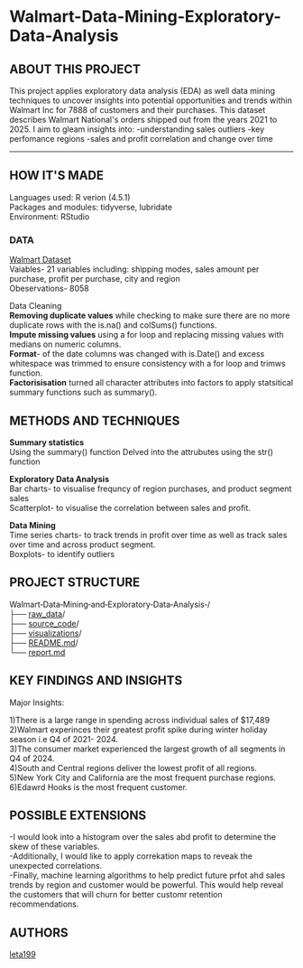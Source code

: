 # Walmart-Data-Mining-Exploratory-Data-Analysis

## ABOUT THIS PROJECT 
This project applies exploratory data analysis (EDA) as well data mining techniques to uncover insights into potential opportunities and trends within Walmart Inc for 7888  of customers and their purchases. 
This dataset describes Walmart National's orders shipped out from the years 2021 to 2025. I aim to gleam insights into:
-understanding sales outliers
-key perfomance regions 
-sales and profit correlation and change over time 

-------------------------------------------------------------------------------------------------------------------------------------------------------------------------
## HOW IT'S MADE 

Languages used: R verion (4.5.1)  
Packages and modules: tidyverse, lubridate  
Environment: RStudio 

### DATA
 [Walmart Dataset](https://drive.google.com/file/d/1gyeK2_uO6hLPQTBBAk4YdNHkBhlXmsz3/view)  
 Vaiables- 21 variables including: shipping modes, sales amount per purchase, profit per purchase, city and region  
Obeservations- 8058 


Data Cleaning    
**Removing duplicate values** while checking to make sure there are no more duplicate rows with the is.na() and colSums() functions.   
**Impute missing values** using a for loop and replacing missing values with medians on numeric columns.  
**Format**- of the date columns was changed with is.Date() and  excess whitespace was trimmed to ensure consistency with a for loop and trimws function.   
**Factorisisation** turned all character attributes into factors to apply statsitical summary functions such as summary().

## METHODS AND TECHNIQUES  
**Summary statistics**   
Using the summary() function
Delved into the attrubutes using the str() function

**Exploratory Data Analysis**  
Bar charts- to visualise frequncy of region purchases, and product segment sales   
Scatterplot- to visualise the correlation between sales and profit.  


**Data Mining**  
Time series charts- to track trends in profit over time as well as track sales over time and across product segment.   
Boxplots- to identify outliers 

## PROJECT STRUCTURE   
Walmart‑Data‑Mining‑and‑Exploratory‑Data‑Analysis‐/  
├── [raw_data](https://github.com/leta199/Walmart-Data-Mining-and-Exploratory-Data-Analysis-/tree/main/raw_data)/  
├── [source_code](https://github.com/leta199/Walmart-Data-Mining-and-Exploratory-Data-Analysis-/blob/main/source_code/Walmart_visualisations_and_insights.r)/  
├── [visualizations](https://github.com/leta199/Walmart-Data-Mining-and-Exploratory-Data-Analysis-/tree/main/visualizations)/  
├── [README.md](https://github.com/leta199/Walmart-Data-Mining-and-Exploratory-Data-Analysis-/blob/main/README.md)/  
└── [report.md](https://github.com/leta199/Walmart-Data-Mining-and-Exploratory-Data-Analysis-/blob/main/report.md)

## KEY FINDINGS AND INSIGHTS 
Major Insights:

1)There is a large range in spending  across individual sales of $17,489  
2)Walmart experinces their greatest profit spike during winter holiday season i.e Q4 of 2021- 2024.  
3)The consumer market experienced the largest growth of all segments in Q4 of 2024.  
4)South and Central regions deliver the lowest profit of all regions.  
5)New York City and California are the most frequent purchase regions.  
6)Edawrd Hooks is the most frequent customer. 

## POSSIBLE EXTENSIONS   
-I would look into a histogram over the sales abd profit to determine the skew of these variables.   
-Additionally, I would like to apply correkation maps to reveak the unexpected correlations.  
-Finally, machine learning algorithms to help predict future prfot ahd sales trends  by region and customer would be powerful. This would help reveal the customers that will churn 
 for better customr retention recommendations. 

## AUTHORS 

[leta199](https://github.com/leta199)
